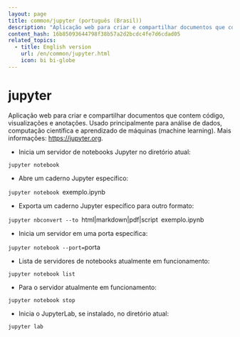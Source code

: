 ```yaml
---
layout: page
title: common/jupyter (português (Brasil))
description: "Aplicação web para criar e compartilhar documentos que contem código, visualizações e anotações."
content_hash: 16b85093644798f38b57a2d2bcdc4fe7d6cdad05
related_topics:
  - title: English version
    url: /en/common/jupyter.html
    icon: bi bi-globe
---
```

# jupyter

Aplicação web para criar e compartilhar documentos que contem código, visualizações e anotações.
Usado principalmente para análise de dados, computação científica e aprendizado de máquinas (machine learning).
Mais informações: <https://jupyter.org>.

- Inicia um servidor de notebooks Jupyter no diretório atual:

`jupyter notebook`

- Abre um caderno Jupyter específico:

`jupyter notebook `<span class="tldr-var badge badge-pill bg-dark-lm bg-white-dm text-white-lm text-dark-dm font-weight-bold">exemplo.ipynb</span>

- Exporta um caderno Jupyter específico para outro formato:

`jupyter nbconvert --to `<span class="tldr-var badge badge-pill bg-dark-lm bg-white-dm text-white-lm text-dark-dm font-weight-bold">html|markdown|pdf|script</span>` `<span class="tldr-var badge badge-pill bg-dark-lm bg-white-dm text-white-lm text-dark-dm font-weight-bold">exemplo.ipynb</span>

- Inicia um servidor em uma porta específica:

`jupyter notebook --port=`<span class="tldr-var badge badge-pill bg-dark-lm bg-white-dm text-white-lm text-dark-dm font-weight-bold">porta</span>

- Lista de servidores de notebooks atualmente em funcionamento:

`jupyter notebook list`

- Para o servidor atualmente em funcionamento:

`jupyter notebook stop`

- Inicia o JupyterLab, se instalado, no diretório atual:

`jupyter lab`
